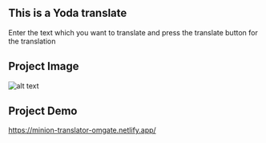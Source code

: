 
## This is a Yoda translate

Enter the text which you want to translate and press the translate button for the translation

## Project Image
![alt text](https://omgate.netlify.app/images/mark-7-screenshot.png)

## Project Demo
https://minion-translator-omgate.netlify.app/

